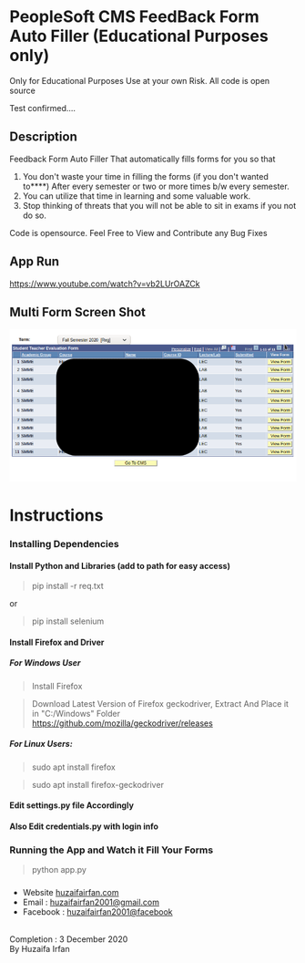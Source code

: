 # PeopleSoft CMS FeedBack Form Auto Filler (Educational Purposes only)
Only for Educational Purposes 
Use at your own Risk.
All code is open source



Test confirmed.... 
## Description

Feedback Form Auto Filler That automatically fills forms for you so that 
1. You don't waste your time in filling the forms (if you don't wanted to****) After every semester or two or more times b/w every semester.
2. You can utilize that time in learning and some valuable work.
3. Stop thinking of threats that you will not be able to sit in exams if you not do so.

Code is opensource. Feel Free to View and Contribute any Bug Fixes


## App Run
https://www.youtube.com/watch?v=vb2LUrOAZCk

## Multi Form Screen Shot
![ss](/ss.png)



# Instructions
### Installing Dependencies
#### Install Python and Libraries (add to path for easy access)
> pip install -r req.txt 

or

> pip install selenium

#### Install Firefox and Driver
##### For Windows User

> Install Firefox

> Download Latest Version of Firefox geckodriver, Extract And Place it in "C:/Windows" Folder
> https://github.com/mozilla/geckodriver/releases


##### For Linux Users:

> sudo apt install firefox

> sudo apt install firefox-geckodriver

#### Edit settings.py file Accordingly
#### Also Edit credentials.py with login info




### Running the App and Watch it Fill Your Forms
> python app.py




### 
* Website [huzaifairfan.com](http://huzaifairfan.com/)
* Email : [huzaifairfan2001@gmail.com](mailto:huzaifairfan2001@gmail.com)
* Facebook : [huzaifairfan2001@facebook](https://www.facebook.com/huzaifairfan2001)




 <br>
 Completion : 3 December 2020
 <br>
 By Huzaifa Irfan



